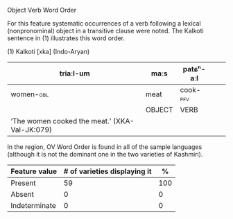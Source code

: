 Object Verb Word Order

For this feature systematic occurrences of a verb following a lexical
(nonpronominal) object in a transitive clause were noted. The Kalkoti
sentence in (1) illustrates this word order.

(1) <span id="_Ref531867975" class="anchor"></span>Kalkoti
    \[xka\] (Indo-Aryan)

| triaːl-um                                               | maːs   | patɕʰ-aːl                                              |     |     |
|---------------------------------------------------------|--------|--------------------------------------------------------|-----|-----|
| women-<span style="font-variant:small-caps;">obl</span> | meat   | cook-<span style="font-variant:small-caps;">pfv</span> |     |     |
|                                                         | OBJECT | VERB                                                   |     |     |
| ‘The women cooked the meat.’ (XKA-Val-JK:079)           |

In the region, OV Word Order is found in all of the sample languages
(although it is not the dominant one in the two varieties of Kashmiri).

| Feature value | \# of varieties displaying it | %   |
|---------------|-------------------------------|-----|
| Present       | 59                            | 100 |
| Absent        | 0                             | 0   |
| Indeterminate | 0                             | 0   |


